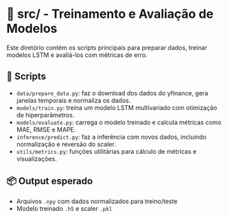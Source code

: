 # 🤖 src/ - Treinamento e Avaliação de Modelos

Este diretório contém os scripts principais para preparar dados, treinar modelos LSTM e avaliá-los com métricas de erro.

## 🔧 Scripts

- `data/prepare_data.py`: faz o download dos dados do yfinance, gera janelas temporais e normaliza os dados.
- `models/train.py`: treina um modelo LSTM multivariado com otimização de hiperparâmetros.
- `models/evaluate.py`: carrega o modelo treinado e calcula métricas como MAE, RMSE e MAPE.
- `inference/predict.py`: faz a inferência com novos dados, incluindo normalização e reversão do scaler.
- `utils/metrics.py`: funções utilitárias para cálculo de métricas e visualizações.

## 📦 Output esperado

- Arquivos `.npy` com dados normalizados para treino/teste
- Modelo treinado `.h5` e scaler `.pkl`

